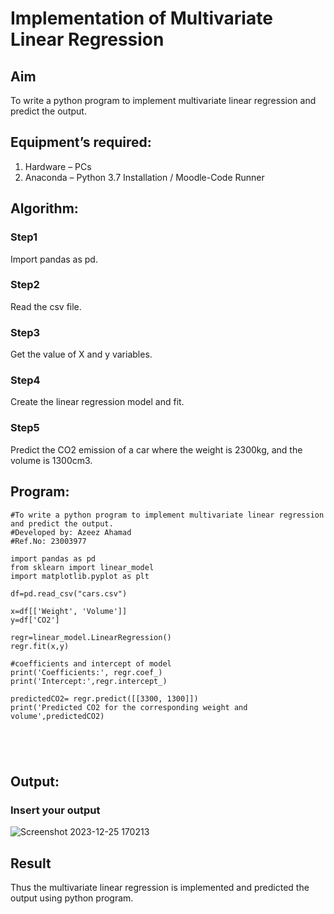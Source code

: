 # Implementation of Multivariate Linear Regression
## Aim
To write a python program to implement multivariate linear regression and predict the output.
## Equipment’s required:
1.	Hardware – PCs
2.	Anaconda – Python 3.7 Installation / Moodle-Code Runner
## Algorithm:
### Step1
Import pandas as pd.

### Step2
Read the csv file.

### Step3
Get the value of X and y variables.

### Step4
Create the linear regression model and fit.

### Step5
Predict the CO2 emission of a car where the weight is 2300kg, and the volume is 1300cm3.

## Program:
```
#To write a python program to implement multivariate linear regression and predict the output.
#Developed by: Azeez Ahamad
#Ref.No: 23003977

import pandas as pd
from sklearn import linear_model
import matplotlib.pyplot as plt

df=pd.read_csv("cars.csv")

x=df[['Weight', 'Volume']]
y=df['CO2']

regr=linear_model.LinearRegression()
regr.fit(x,y)

#coefficients and intercept of model
print('Coefficients:', regr.coef_)
print('Intercept:',regr.intercept_)

predictedCO2= regr.predict([[3300, 1300]])
print('Predicted CO2 for the corresponding weight and volume',predictedCO2)





```
## Output:

### Insert your output


![Screenshot 2023-12-25 170213](https://github.com/jayadev133/Multivariate-Linear-Regression/assets/150319465/92d27cb1-c213-4039-83a8-d845e79e8dbd)


## Result
Thus the multivariate linear regression is implemented and predicted the output using python program.
